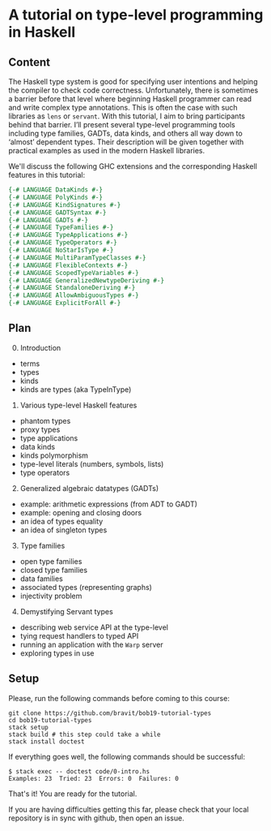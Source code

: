 # A tutorial on type-level programming in Haskell

## Content

The Haskell type system is good for specifying user intentions and helping the compiler to check code correctness. Unfortunately, there is sometimes a barrier before that level where beginning Haskell programmer can read and write complex type annotations. This is often the case with such libraries as `lens` or `servant`. With this tutorial, I aim to bring participants behind that barrier. I’ll present several type-level programming tools including type families, GADTs, data kinds, and others all way down to ‘almost’ dependent types. Their description will be given together with practical examples as used in the modern Haskell libraries.

We'll discuss the following GHC extensions and the corresponding Haskell features in this tutorial:

```haskell
{-# LANGUAGE DataKinds #-}
{-# LANGUAGE PolyKinds #-}
{-# LANGUAGE KindSignatures #-}
{-# LANGUAGE GADTSyntax #-}
{-# LANGUAGE GADTs #-}
{-# LANGUAGE TypeFamilies #-}
{-# LANGUAGE TypeApplications #-}
{-# LANGUAGE TypeOperators #-}
{-# LANGUAGE NoStarIsType #-}
{-# LANGUAGE MultiParamTypeClasses #-}
{-# LANGUAGE FlexibleContexts #-}
{-# LANGUAGE ScopedTypeVariables #-}
{-# LANGUAGE GeneralizedNewtypeDeriving #-}
{-# LANGUAGE StandaloneDeriving #-}
{-# LANGUAGE AllowAmbiguousTypes #-}
{-# LANGUAGE ExplicitForAll #-}
```

## Plan

0. Introduction
  * terms
  * types
  * kinds
  * kinds are types (aka TypeInType)

1. Various type-level Haskell features
  * phantom types
  * proxy types
  * type applications
  * data kinds
  * kinds polymorphism
  * type-level literals (numbers, symbols, lists)
  * type operators

2. Generalized algebraic datatypes (GADTs)
  * example: arithmetic expressions (from ADT to GADT)
  * example: opening and closing doors
  * an idea of types equality
  * an idea of singleton types

3. Type families
  * open type families
  * closed type families
  * data families
  * associated types (representing graphs)
  * injectivity problem

4. Demystifying Servant types
  * describing web service API at the type-level
  * tying request handlers to typed API
  * running an application with the `Warp` server
  * exploring types in use

## Setup

Please, run the following commands before coming to this course:

```
git clone https://github.com/bravit/bob19-tutorial-types
cd bob19-tutorial-types
stack setup
stack build # this step could take a while 
stack install doctest
```

If everything goes well, the following commands should be successful:

```
$ stack exec -- doctest code/0-intro.hs
Examples: 23  Tried: 23  Errors: 0  Failures: 0
```

That's it!  You are ready for the tutorial.

If you are having difficulties getting this far, please check that your local repository is in sync with github, then open an issue.